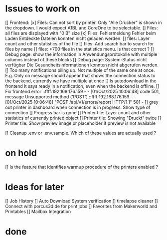 
# Issues to work on

[] Frontend: 
    [x] Files: Can not sort by printer. Only "Alle Drucker" is shown in the dropdown. I would expect A1BL and CoreOne to be selectable.
    [] Files: all files are displayed with "0 B" size
    [x] Files: Fehlermeldung Fehler beim Laden Entdeckte Dateien konnten nicht geladen werden.
    [] files: Layer count and other statistics of the file
    [] files: Add search bar to search for files by name
    [] files: >700 files in the statistics menu. Is that correct ?
    [] Debug page: show the information in Anwendungsprotokolle with multiple columns instead of these blocks
    [] Debug page: System-Status nicht verfügbar Die Gesundheitsinformationen konnten nicht abgerufen werden.
    [] Too many notifications piling up. Not multiple of the same one at once. E.g. Only on message should appear that shows the connection status to the backend, currently we have multiple at once
    [] Is autodownload in the frontend It says ready in a notification, even when the backend is offline.
    [] Fix frontend error ::ffff:192.168.176.159 - - [01/Oct/2025 10:06:48] code 501, message Unsupported method ('POST')
::ffff:192.168.176.159 - - [01/Oct/2025 10:06:48] "POST /api/v1/errors/report HTTP/1.1" 501 -
    [] grey out printer in dashboard when connection is in progress. Show type of connection
    [] Progress bar is gone
    [] Printer tile: Layer count and other statistics of currently printed object
    [] Printer tile: Showing "Druckt" twice
    [] Printer tile: Show preview image or placeholder if preview is not available


[] Cleanup .env or .env.sample. Which of these values are actually used ?



# on hold
[] Is the feature that identifies warmup procedure of the printers enabled ?

# Ideas for later
[] Job History 
[] Auto Download System verification
[] timelapse cleaner
[] Connect with porcus3d.de for print jobs 
[] Favorites from Makerworld and Printables
[] Mailbox Integration

# done



